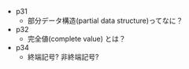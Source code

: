 - p31
  - 部分データ構造(partial data structure)ってなに？
- p32
  - 完全値(complete value) とは？
- p34
  - 終端記号? 非終端記号?
